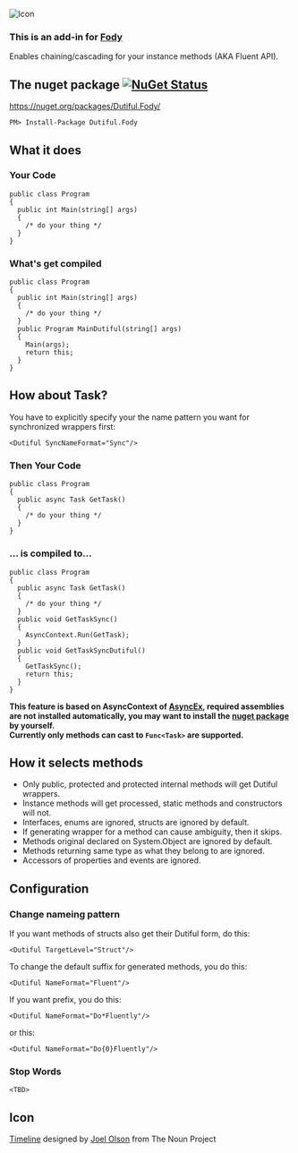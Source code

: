 ![Icon](https://raw.githubusercontent.com/Licshee/Dutiful.Fody/master/Timeline.png)

### This is an add-in for [Fody](https://github.com/Fody/Fody/) 

Enables chaining/cascading for your instance methods (AKA Fluent API).

## The nuget package  [![NuGet Status](http://img.shields.io/nuget/v/Dutiful.Fody.svg?style=flat)](https://www.nuget.org/packages/Dutiful.Fody/)

https://nuget.org/packages/Dutiful.Fody/

    PM> Install-Package Dutiful.Fody

## What it does

### Your Code

    public class Program
    {
      public int Main(string[] args)
      {
        /* do your thing */
      }
    }

### What's get compiled

    public class Program
    {
      public int Main(string[] args)
      {
        /* do your thing */
      }
      public Program MainDutiful(string[] args)
      {
        Main(args);
        return this;
      }
    }

## How about Task?

You have to explicitly specify your the name pattern you want for synchronized wrappers first:

    <Dutiful SyncNameFormat="Sync"/>

### Then Your Code

    public class Program
    {
      public async Task GetTask()
      {
        /* do your thing */
      }
    }

### ... is compiled to...

    public class Program
    {
      public async Task GetTask()
      {
        /* do your thing */
      }
      public void GetTaskSync()
      {
        AsyncContext.Run(GetTask);
      }
      public void GetTaskSyncDutiful()
      {
        GetTaskSync();
        return this;
      }
    }

**This feature is based on AsyncContext of [AsyncEx](https://github.com/StephenCleary/AsyncEx), required assemblies are not installed automatically, you may want to install the [nuget package](https://www.nuget.org/packages/Nito.AsyncEx) by yourself.**  
**Currently only methods can cast to `Func<Task>` are supported.**

## How it selects methods

* Only public, protected and protected internal methods will get Dutiful wrappers.
* Instance methods will get processed, static methods and constructors will not.
* Interfaces, enums are ignored, structs are ignored by default.
* If generating wrapper for a method can cause ambiguity, then it skips.
* Methods original declared on System.Object are ignored by default.
* Methods returning same type as what they belong to are ignored.
* Accessors of properties and events are ignored.

## Configuration

### Change nameing pattern

If you want methods of structs also get their Dutiful form, do this:

    <Dutiful TargetLevel="Struct"/>

To change the default suffix for generated methods, you do this:

    <Dutiful NameFormat="Fluent"/>

If you want prefix, you do this:

    <Dutiful NameFormat="Do*Fluently"/>

or this:

    <Dutiful NameFormat="Do{0}Fluently"/>

### Stop Words

`<TBD>`

## Icon

<a href="https://thenounproject.com/term/timeline/214157/" target="_blank">Timeline</a> designed by <a href="https://thenounproject.com/olsjoe" target="_blank">Joel Olson</a> from The Noun Project
